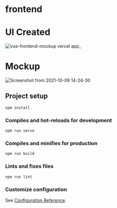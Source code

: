 # frontend

# UI Created
![vue-frontend-mockup vercel app_ ](https://user-images.githubusercontent.com/32628578/136651533-9e5ed4b4-ae4c-42f6-846a-740f5a4b9277.png)

# Mockup
![Screenshot from 2021-10-09 14-24-30](https://user-images.githubusercontent.com/32628578/136651610-5763d99d-3234-45a6-b0d4-cd5d3cdaadf6.png)

## Project setup
```
npm install
```

### Compiles and hot-reloads for development
```
npm run serve
```

### Compiles and minifies for production
```
npm run build
```

### Lints and fixes files
```
npm run lint
```

### Customize configuration
See [Configuration Reference](https://cli.vuejs.org/config/).
